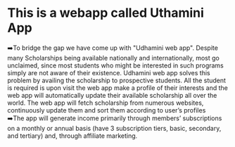 # This is a webapp called Uthamini App
➡️To bridge the gap we have come up with "Udhamini web app". 
Despite many Scholarships being available nationally and internationally, most go unclaimed, since most students who might be interested in such programs simply are not aware of their existence.
Udhamini web app solves this problem by availing the scholarship to prospective students. All the student is required is upon visit the web app make a profile of their interests and the web app will automatically update their available scholarship all over the world.
The web app will fetch scholarship from numerous websites, continuously update them and sort them according to user’s profiles <br/>
➡️The app will generate income primarily through members’ subscriptions on a monthly or annual basis (have 3 subscription tiers, basic, secondary, and tertiary) and, through affiliate marketing.
